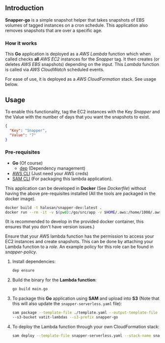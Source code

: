 ## Introduction

**Snapper-go** is a simple snapshot helper that takes snapshots of EBS volumes
of tagged instances on a cron schedule. This application also removes snapshots
that are over a specific age.

### How it works
This **Go** application is deployed as a _AWS Lambda_ function which when called
checks **all** _AWS EC2_ instances for the _Snapper_ tag. It then creates (or deletes
_AWS EBS_ snapshots) depending on the input. This _Lambda_ function is called
via _AWS CloudWatch_ scheduled events.

For ease of use, it is deployed as a _AWS CloudFormation_ stack. See usage
below.

## Usage

To enable this functionality, tag the EC2 instances with the Key _Snapper_ and
the Value with the number of days that you want the snapshots to exist.

```json
{
  "Key": "Snapper",
  "Value": "7"
}
```

### Pre-requisites
- **Go** (Of course)
  - [dep](https://github.com/golang/dep) (Dependency management)
- [AWS CLI](https://docs.aws.amazon.com/cli/latest/userguide/cli-chap-welcome.html<Paste>) (Just need your AWS creds)
- [SAM CLI](https://github.com/awslabs/aws-sam-cli) (For packaging this
  lambda application).

This application can be developed in **Docker** (See _Dockerfile_) without having
the above pre-requisites installed (All the tools are packaged in the docker
image).

```bash
docker build -t halosan/snapper-dev:latest .
docker run --rm -it -v $(pwd):/go/src/app -v $HOME/.aws:/home/1000/.aws halosan/snapper-dev:latest bash
```

(It is recommended to develop in the provided docker container, this ensures that
you don't have version issues.)

Ensure that your AWS lambda function has the permission to access your EC2
instances and create snapshots. This can be done by attaching your Lambda
function to a _role_. An example policy for this role can be found in
_snapper-policy_.

1. Install dependencies:

    ```bash
    dep ensure
    ```

2. Build the binary for the **Lambda function**:

    ```bash
    go build main.go
    ```

3. To package this **Go** application using **SAM** and upload into **S3** (Note that
   this will also update the `snapper-serverless.yaml` file):

    ```bash
    sam package --template-file ./template.yaml --output-template-file snapper-serverless.yaml \
    --s3-bucket vatit-lambdas --s3-prefix snapper-go
    ```

4. To deploy the Lambda function through your own CloudFormation stack:

    ```bash
    sam deploy --template-file snapper-serverless.yaml --stack-name snapper
    ```
